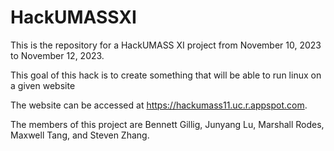 # HackUMASSXI
This is the repository for a HackUMASS XI project from November 10, 2023 to November 12, 2023.

This goal of this hack is to create something that will be able to run linux on a given website

The website can be accessed at https://hackumass11.uc.r.appspot.com.

The members of this project are Bennett Gillig, Junyang Lu, Marshall Rodes, Maxwell Tang, and Steven Zhang.